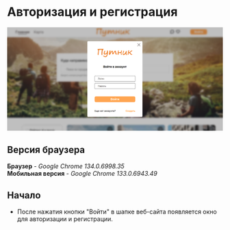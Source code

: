 # Авторизация и регистрация

![image](assets/image.png)

## Версия браузера

**Браузер** - *Google Chrome 134.0.6998.35*  
**Мобильная версия** - *Google Chrome 133.0.6943.49*

## Начало

- После нажатия кнопки "Войти" в шапке веб-сайта появляется окно для авторизации и регистрации.
